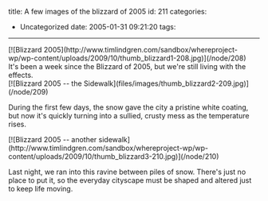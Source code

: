 title: A few images of the blizzard of 2005
id: 211
categories:
  - Uncategorized
date: 2005-01-31 09:21:20
tags:
---

<div class="image">
  [![Blizzard 2005](http://www.timlindgren.com/sandbox/whereproject-wp/wp-content/uploads/2009/10/thumb_blizzard1-208.jpg)](/node/208)
</div>It's been a week since the Blizzard of 2005, but we're still living with the effects.

<div class="image">
  [![Blizzard 2005 -- the Sidewalk](files/images/thumb_blizzard2-209.jpg)](/node/209)
</div>

During the first few days, the snow gave the city a pristine white coating, but now it's quickly turning into a sullied, crusty mess as the temperature rises.

<div class="image">
  [![Blizzard 2005 -- another sidewalk](http://www.timlindgren.com/sandbox/whereproject-wp/wp-content/uploads/2009/10/thumb_blizzard3-210.jpg)](/node/210)
</div>

Last night, we ran into this ravine between piles of snow. There's just no place to put it, so the everyday cityscape must be shaped and altered just to keep life moving.